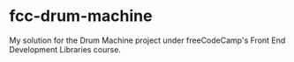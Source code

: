 # fcc-drum-machine
My solution for the Drum Machine project under freeCodeCamp's Front End Development Libraries course. 
